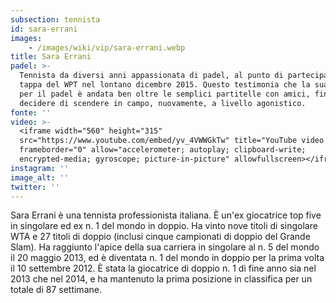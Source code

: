```yaml
---
subsection: tennista
id: sara-errani
images: 
    - /images/wiki/vip/sara-errani.webp
title: Sara Errani
padel: >-
  Tennista da diversi anni appassionata di padel, al punto di partecipare ad una
  tappa del WPT nel lontano dicembre 2015. Questo testimonia che la sua passione
  per il padel è andata ben oltre le semplici partitelle con amici, fino a
  decidere di scendere in campo, nuovamente, a livello agonistico.
fonte: ''
video: >-
  <iframe width="560" height="315"
  src="https://www.youtube.com/embed/yv_4VWWGkTw" title="YouTube video player"
  frameborder="0" allow="accelerometer; autoplay; clipboard-write;
  encrypted-media; gyroscope; picture-in-picture" allowfullscreen></iframe>
instagram: ''
image_alt: ''
twitter: ''
---
```

Sara Errani è una tennista professionista italiana. È un'ex giocatrice top five in singolare ed ex n. 1 del mondo in doppio. Ha vinto nove titoli di singolare WTA e 27 titoli di doppio (inclusi cinque campionati di doppio del Grande Slam). Ha raggiunto l'apice della sua carriera in singolare al n. 5 del mondo il 20 maggio 2013, ed è diventata n. 1 del mondo in doppio per la prima volta il 10 settembre 2012. È stata la giocatrice di doppio n. 1 di fine anno sia nel 2013 che nel 2014, e ha mantenuto la prima posizione in classifica per un totale di 87 settimane.